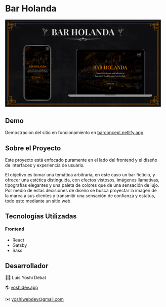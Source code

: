 # Bar Holanda
![Bar Thumbnail](https://github.com/LYoshi02/Project-Images/blob/main/bar-holanda/thumbnail.png?raw=true)



## Demo
Demostración del sitio en funcionamiento en [barconcept.netlify.app](https://barconcept.netlify.app/)



## Sobre el Proyecto
Este proyecto está enfocado puramente en el lado del frontend y el diseño de interfaces y experiencia de usuario.

El objetivo es tomar una temática arbitraria, en este caso un bar ficticio, y ofrecer una estética distinguida, con efectos vistosos, imágenes llamativas, tipografías elegantes y una paleta de colores que de una sensación de lujo. Por medio de estas decisiones de diseño se busca proyectar la imagen de la marca a sus clientes y transmitir una sensación de confianza y estatus, todo esto mediante un sitio web.



## Tecnologías Utilizadas

#### Frontend
* React
* Gatsby
* Sass



## Desarrollador

:man_technologist: Luis Yoshi Debat

:earth_americas: [yoshidev.app](https://yoshidev.netlify.app/)

:envelope:	 yoshiwebdev@gmail.com